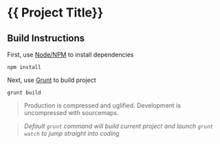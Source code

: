 # {{ Project Title}}

Build Instructions
-------------------

First, use [Node/NPM](https://nodejs.org/) to install dependencies

```
npm install
```

Next, use [Grunt](http://gruntjs.com/) to build project

```
grunt build
```

> Production is compressed and uglified. Development is uncompressed with sourcemaps.

> *Default `grunt` command will build current project and launch `grunt watch` to jump straight into coding*